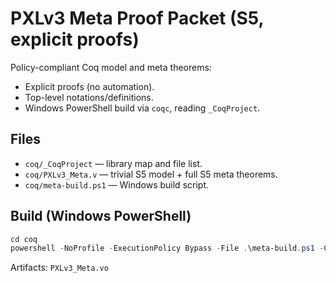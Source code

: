 # PXLv3 Meta Proof Packet (S5, explicit proofs)

Policy-compliant Coq model and meta theorems:
- Explicit proofs (no automation).
- Top-level notations/definitions.
- Windows PowerShell build via `coqc`, reading `_CoqProject`.

## Files
- `coq/_CoqProject` — library map and file list.
- `coq/PXLv3_Meta.v` — trivial S5 model + full S5 meta theorems.
- `coq/meta-build.ps1` — Windows build script.

## Build (Windows PowerShell)
```powershell
cd coq
powershell -NoProfile -ExecutionPolicy Bypass -File .\meta-build.ps1 -Clean
```
Artifacts: `PXLv3_Meta.vo`
